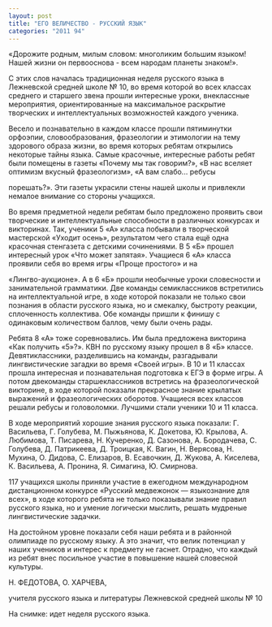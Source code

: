 ```yaml
---
layout: post
title: "ЕГО ВЕЛИЧЕСТВО - РУССКИЙ ЯЗЫК"
categories: "2011 94"
---
```


«Дорожите родным, милым словом: многоликим большим языком! Нашей жизни он первооснова - всем народам планеты знаком!».

С  этих слов началась традиционная неделя русского языка в Лежневской средней  школе № 10, во время которой во всех классах среднего и старшего звена прошли интересные  уроки, внеклассные мероприятия, ориентированные на максимальное раскрытие творческих и интеллектуальных возможностей каждого ученика.

Весело и познавательно в каждом классе прошли пятиминутки  орфоэпии, словообразования, фразеологии и  этимологии на тему здорового образа жизни, во время которых ребятам  открылись некоторые тайны языка. Самые красочные, интересные работы  ребят были помещены в газеты «Почему мы так говорим?», «В нас вселяет оптимизм вкусный  фразеологизм», «А вам слабо... ребусы

порешать?». Эти газеты украсили стены нашей  школы и привлекли немалое внимание со стороны учащихся.

Во время предметной недели ребятам было  предложено проявить свои творческие и интеллектуальные способности в  различных конкурсах и викторинах. Так, ученики 5 «А» класса побывали в  творческой мастерской «Уходит осень», результатом чего стала ещё одна красочная  стенгазета с детскими сочинениями. В 5 «Б» прошел интересный урок «Что может  запятая». Учащиеся 6 «А» класса проявили  себя во время игры «Проще простого» и на

«Лингво-аукционе». А в 6 «Б» прошли необычные  уроки словесности и занимательной грамматики.  Две команды семиклассников встретились на интеллектуальной игре, в  ходе которой показали не только свои познания в области русского языка, но и  смекалку, быстроту реакции, сплоченность коллектива.  Обе команды пришли к финишу с одинаковым количеством баллов, чему были  очень рады.

Ребята 8 «А» тоже соревновались. Им была  предложена викторина «Как получить «5»?». КВН по русскому языку прошел в 8 «Б»  классе. Девятиклассники, разделившись на  команды, разгадывали лингвистические загадки  во время «Своей игры». В 10 и 11 классах прошла интересная и познавательная  подготовка к ЕГЭ в форме игры. А потом двекоманды старшеклассников встретись на  фразеологической викторине, в ходе которой показали  прекрасное знание крылатых выражений и фразеологических оборотов. Учащиеся всех классов решали ребусы и головоломки.  Лучшими стали ученики 10 и 11 класса.

В ходе  мероприятий хорошие знания русского языка показали: Г. Васильева, Г. Голубева,  М. Пыжьянова, К. Докетова, Ю. Крылова, А. Любимова, Т. Писарева, Н.  Кучеренко, Д. Сазонова, А. Бородачева, С. Голубева, Д. Патрикеева, Д. Троицкая,  К. Вагин, Н. Верясова, Н. Мухина, О. Дидова, С. Елизаров, В. Есавочкин, Д. Жукова, А. Киселева, К. Васильева,  А. Пронина, Я. Симагина, Ю. Смирнова.

117 учащихся  школы приняли участие в ежегодном международном дистанционном конкурсе «Русский медвежонок — языкознание для всех», в  ходе которого ребята не только показывали знание правил русского языка, но и умение  логически мыслить, решать мудреные лингвистические задачки.

На достойном уровне показали  себя наши ребята и в районной олимпиаде по русскому языку. А это значит, что  велик потенциал у наших учеников и интерес к предмету не гаснет. Отрадно, что  каждый из ребят внес посильное участие в повышение нашей словесной культуры.



Н. ФЕДОТОВА, О. ХАРЧЕВА,

учителя русского языка и  литературы Лежневской средней школы № 10

На снимке: идет неделя  русского языка.


